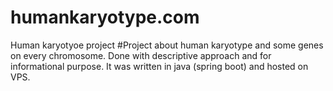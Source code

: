 # humankaryotype.com
Human karyotyoe project
#Project about human karyotype and some genes on every chromosome. Done with descriptive approach and for informational purpose. It was written in java (spring boot) and hosted on VPS.
